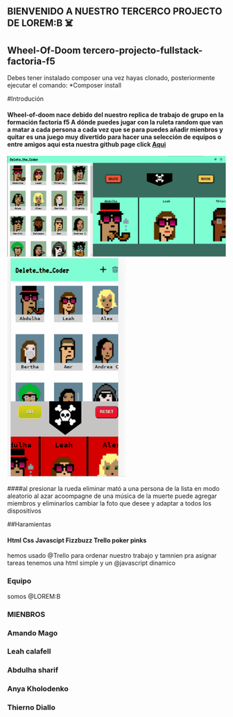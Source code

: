 ## BIENVENIDO A NUESTRO TERCERCO  PROJECTO DE LOREM:B ☠️
## Wheel-Of-Doom tercero-projecto-fullstack-factoria-f5

Debes tener instalado composer una vez hayas clonado, posteriormente ejecutar el comando:
*Composer install

#Introdución
#### Wheel-of-doom nace debido del nuestro replica de trabajo de grupo en la formación factoria f5 A dónde puedes jugar con la ruleta random que van a matar a cada persona a cada vez que se para puedes añadir mienbros y quitar es una juego muy divertido para hacer una selección de equipos o entre amigos aqui esta nuestra github page click  [Aqui](https://armun4.github.io/Wheel-Of-Doom/ "Aqui")
<img src="weel-of-the-dom-img1.gif"> <img src="weel.gif"> 

####al presionar la rueda eliminar mató a una persona de la lista en modo aleatorio al azar acoompagne de una música de la muerte puede agregar miembros y eliminarlos cambiar la foto que desee y adaptar a todos los dispositivos

##Haramientas 
#### Html Css Javascipt Fizzbuzz Trello poker pinks 
hemos usado @Trello para ordenar nuestro trabajo y tamnien pra asignar tareas tenemos una html simple y un @javascript dinamico 
### Equipo
somos @LOREM:B
### MIENBROS 
###  Amando Mago
### Leah calafell
### Abdulha sharif
### Anya Kholodenko
###  Thierno Diallo


